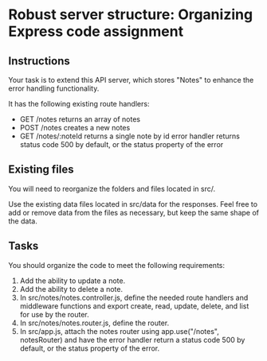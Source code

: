 # Robust server structure: Organizing Express code assignment

## Instructions

Your task is to extend this API server, which stores "Notes" to enhance the error handling functionality.

It has the following existing route handlers:

* GET /notes returns an array of notes
* POST /notes creates a new notes
* GET /notes/:noteId returns a single note by id
error handler returns status code 500 by default, or the status property of the error

## Existing files
You will need to reorganize the folders and files located in src/.

Use the existing data files located in src/data for the responses. Feel free to add or remove data from the files as necessary, but keep the same shape of the data.

## Tasks
You should organize the code to meet the following requirements:

1. Add the ability to update a note.
2. Add the ability to delete a note.
3. In src/notes/notes.controller.js, define the needed route handlers and middleware functions and export create, read, update, delete, and list for use by the router.
4. In src/notes/notes.router.js, define the router.
5. In src/app.js, attach the notes router using app.use("/notes", notesRouter) and have the error handler return a status code 500 by default, or the status property of the error.